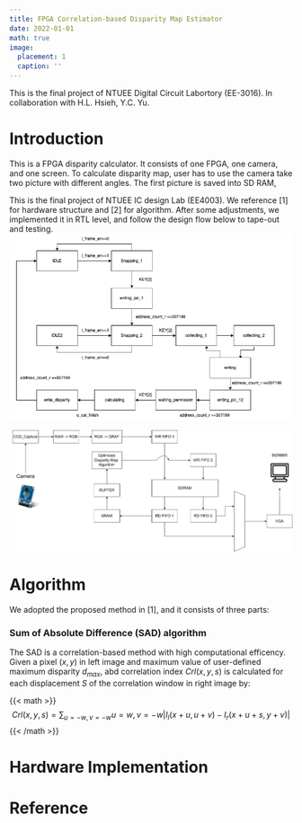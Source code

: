 ```yaml
---
title: FPGA Correlation-based Disparity Map Estimator
date: 2022-01-01
math: true
image:
  placement: 1
  caption: ''
---
```

This is the final project of NTUEE Digital Circuit Labortory (EE-3016).
In collaboration with H.L. Hsieh, Y.C. Yu.

# Introduction
This is a FPGA disparity calculator. It consists of one FPGA, one camera, and one screen. To calculate disparity map, user has to use the camera take two picture with different angles. The first picture is saved into SD RAM, 


This is the final project of NTUEE IC design Lab (EE4003).
We reference [1] for hardware structure and [2] for algorithm. After some adjustments, we implemented it in RTL level, and follow the design flow below to tape-out and testing. 
![png](img/DCLab_final_FSM.drawio.png "Finite state machine")

![png](img/block_diagram.png "Block Diagram")


# Algorithm
We adopted the proposed method in [1], and it consists of three parts:
### Sum of Absolute Difference (SAD) algorithm
The SAD is a correlation-based method with high computational efficency. Given a pixel $(x,y)$ in left image and maximum value of user-defined maximum disparity $d_{max}$, abd correlation index $Crl(x,y,s)$ is calculated for each displacement $S$ of the correlation window in right image by:

{{< math >}}
$$Crl(x,y,s) = \sum_{u=-w,v=-w}{u=w,v=-w}|I_l(x+u,u+v) - I_r(x+u+s,y+v)|$$
{{< /math >}}
# Hardware Implementation


# Reference


